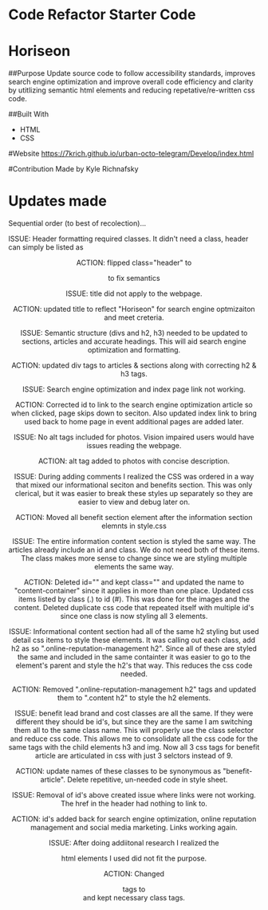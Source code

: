 # Code Refactor Starter Code

# Horiseon

##Purpose
Update source code to follow accessibility standards, improves search engine optimization and improve overall code efficiency and clarity by utitlizing semantic html elements and reducing repetative/re-written css code.

##Built With
* HTML
* CSS

#Website
https://7krich.github.io/urban-octo-telegram/Develop/index.html

#Contribution
Made by Kyle Richnafsky

# Updates made

Sequential order (to best of recolection)...

ISSUE: Header formatting required classes. It didn't need a class, header can simply be listed as <header>

ACTION: flipped class="header" to <header> to fix semantics

ISSUE: title did not apply to the webpage.

ACTION: updated title to reflect "Horiseon" for search engine optmizaiton and meet creteria.

ISSUE: Semantic structure (divs and h2, h3) needed to be updated to sections, articles and accurate headings. This will aid search engine optimization and formatting.

ACTION: updated div tags to articles & sections along with correcting h2 & h3 tags.

ISSUE: Search engine optimization and index page link not working.

ACTION: Corrected id to link to the search engine optimization article so when clicked, page skips down to seciton. Also updated index link to bring used back to home page in event additional pages are added later.

ISSUE: No alt tags included for photos. Vision impaired users would have issues reading the webpage.

ACTION: alt tag added to photos with concise description.

ISSUE: During adding comments I realized the CSS was ordered in a way that mixed our informational seciton and benefits section. This was only clerical, but it was easier to break these styles up separately so they are easier to view and debug later on.

ACTION: Moved all benefit section element after the information section elemnts in style.css

ISSUE: The entire information content section is styled the same way. The articles already include an id and class. We do not need both of these items. The class makes more sense to change since we are styling multiple elements the same way.

ACTION: Deleted id="" and kept class="" and updated the name to "content-container" since it applies in more than one place. Updated css items listed by class (.) to id (#). This was done for the images and the content. Deleted duplicate css code that repeated itself with multiple id's since one class is now styling all 3 elements.

ISSUE: Informational content section had all of the same h2 styling but used detail css items to style these elements. It was calling out each class, add h2 as so ".online-reputation-management h2". Since all of these are styled the same and included in the same containter it was easier to go to the element's parent and style the h2's that way. This reduces the css code needed.

ACTION: Removed ".online-reputation-management h2" tags and updated them to ".content h2" to style the h2 elements.

ISSUE: benefit lead brand and cost classes are all the same. If they were different they should be id's, but since they are the same I am switching them all to the same class name. This will properly use the class selector and reduce css code. This allows me to consolidate all the css code for the same tags with the child elements h3 and img. Now all 3 css tags for benefit article are articulated in css with just 3 selctors instead of 9.

ACTION: update names of these classes to be synonymous as "benefit-article". Delete repetitive, un-needed code in style sheet.

ISSUE: Removal of id's above created issue where links were not working. The href in the header had nothing to link to.

ACTION: id's added back for search engine optimization, online reputation management and social media marketing. Links working again.

ISSUE: After doing addiitonal research I realized the <article> html elements I used did not fit the purpose.

ACTION: Changed <article> tags to <div> and kept necessary class tags.

